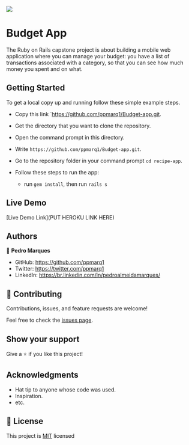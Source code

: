 ![](https://img.shields.io/badge/Microverse-blueviolet)

# Budget App

The Ruby on Rails capstone project is about building a mobile web application where you can manage your budget: you have a list of transactions associated with a category, so that you can see how much money you spent and on what.

## Getting Started
To get a local copy up and running follow these simple example steps.

- Copy this link `https://github.com/ppmarq1/Budget-app.git.
- Get the directory that you want to clone the repository.
- Open the command prompt in this directory.
- Write `https://github.com/ppmarq1/Budget-app.git`.
- Go to the repository folder in your command prompt `cd recipe-app`.

- Follow these steps to run the app:
  - run `gem install`, then run `rails s`

## Live Demo

[Live Demo Link](PUT HEROKU LINK HERE)

## Authors

👤 **Pedro Marques**

- GitHub: https://github.com/ppmarq1
- Twitter: https://twitter.com/ppmarq1
- LinkedIn: https://br.linkedin.com/in/pedroalmeidamarques/

## 🤝 Contributing

Contributions, issues, and feature requests are welcome!

Feel free to check the [issues page](https://github.com/ppmarq1/Budget-app/issues).

## Show your support

Give a ⭐️ if you like this project!

## Acknowledgments

- Hat tip to anyone whose code was used.
- Inspiration.
- etc.

## 📝 License

This project is [MIT](./MIT.md) licensed

